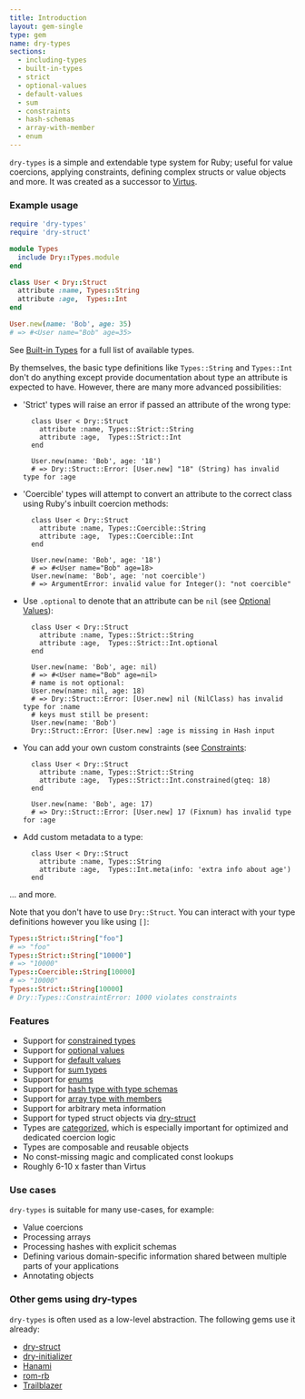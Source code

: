 ```yaml
---
title: Introduction
layout: gem-single
type: gem
name: dry-types
sections:
  - including-types
  - built-in-types
  - strict
  - optional-values
  - default-values
  - sum
  - constraints
  - hash-schemas
  - array-with-member
  - enum
---
```


`dry-types` is a simple and extendable type system for Ruby; useful for value coercions, applying constraints, defining complex structs or value objects and more. It was created as a successor to [Virtus](https://github.com/solnic/virtus).

### Example usage

```ruby
require 'dry-types'
require 'dry-struct'

module Types
  include Dry::Types.module
end

class User < Dry::Struct
  attribute :name, Types::String
  attribute :age,  Types::Int
end

User.new(name: 'Bob', age: 35)
# => #<User name="Bob" age=35>
```

See [Built-in Types](/gems/dry-types/built-in-types/) for a full list of available types.

By themselves, the basic type definitions like `Types::String` and `Types::Int` don't do anything except provide documentation about type an attribute is expected to have. However, there are many more advanced possibilities:

- 'Strict' types will raise an error if passed an attribute of the wrong type:

        class User < Dry::Struct
          attribute :name, Types::Strict::String
          attribute :age,  Types::Strict::Int
        end

        User.new(name: 'Bob', age: '18')
        # => Dry::Struct::Error: [User.new] "18" (String) has invalid type for :age

- 'Coercible' types will attempt to convert an attribute to the correct class
  using Ruby's inbuilt coercion methods:

        class User < Dry::Struct
          attribute :name, Types::Coercible::String
          attribute :age,  Types::Coercible::Int
        end

        User.new(name: 'Bob', age: '18')
        # => #<User name="Bob" age=18>
        User.new(name: 'Bob', age: 'not coercible')
        # => ArgumentError: invalid value for Integer(): "not coercible"

- Use `.optional` to denote that an attribute can be `nil` (see [Optional Values](/gems/dry-types/optional-values)):

        class User < Dry::Struct
          attribute :name, Types::Strict::String
          attribute :age,  Types::Strict::Int.optional
        end

        User.new(name: 'Bob', age: nil)
        # => #<User name="Bob" age=nil>
        # name is not optional:
        User.new(name: nil, age: 18)
        # => Dry::Struct::Error: [User.new] nil (NilClass) has invalid type for :name
        # keys must still be present:
        User.new(name: 'Bob')
        Dry::Struct::Error: [User.new] :age is missing in Hash input

- You can add your own custom constraints (see [Constraints](/gems/dry-types/constraints.html):

        class User < Dry::Struct
          attribute :name, Types::Strict::String
          attribute :age,  Types::Strict::Int.constrained(gteq: 18)
        end

        User.new(name: 'Bob', age: 17)
        # => Dry::Struct::Error: [User.new] 17 (Fixnum) has invalid type for :age

- Add custom metadata to a type:

        class User < Dry::Struct
          attribute :name, Types::String
          attribute :age,  Types::Int.meta(info: 'extra info about age')
        end

... and more.

Note that you don't have to use `Dry::Struct`. You can interact with your
type definitions however you like using `[]`:

```ruby
Types::Strict::String["foo"]
# => "foo"
Types::Strict::String["10000"]
# => "10000"
Types::Coercible::String[10000]
# => "10000"
Types::Strict::String[10000]
# Dry::Types::ConstraintError: 1000 violates constraints
```

### Features

* Support for [constrained types](/gems/dry-types/constraints)
* Support for [optional values](/gems/dry-types/optional-values)
* Support for [default values](/gems/dry-types/default-values)
* Support for [sum types](/gems/dry-types/sum)
* Support for [enums](/gems/dry-types/enum)
* Support for [hash type with type schemas](/gems/dry-types/hash-schemas)
* Support for [array type with members](/gems/dry-types/array-with-member)
* Support for arbitrary meta information
* Support for typed struct objects via [dry-struct](/gems/dry-struct)
* Types are [categorized](/gems/dry-types/built-in-types), which is especially important for optimized and dedicated coercion logic
* Types are composable and reusable objects
* No const-missing magic and complicated const lookups
* Roughly 6-10 x faster than Virtus

### Use cases

`dry-types` is suitable for many use-cases, for example:

  * Value coercions
  * Processing arrays
  * Processing hashes with explicit schemas
  * Defining various domain-specific information shared between multiple parts of your applications
  * Annotating objects

### Other gems using dry-types

`dry-types` is often used as a low-level abstraction. The following gems use it already:

* [dry-struct](/gems/dry-struct)
* [dry-initializer](/gems/dry-initializer)
* [Hanami](http://hanamirb.org)
* [rom-rb](http://rom-rb.org)
* [Trailblazer](http://trailblazer.to)

